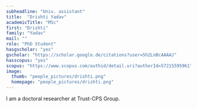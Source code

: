 ```yaml
---
subheadline: "Univ. assistant"
title:  "Drishti Yadav"
academicTitle: "MSc"
first: "Drishti"
family: "Yadav"
mail: ""
role: "PhD Student"
hasgscholar: "yes"
gscholar: "https://scholar.google.de/citations?user=5h2LnBcAAAAJ"
hasscopus: "yes"
scopus: "https://www.scopus.com/authid/detail.uri?authorId=57215595961"
image:
  thumb: "people_pictures/drishti.png"
  homepage: "people_pictures/drishti.png"
---
```


<!--more-->

I am a doctoral researcher at Trust-CPS Group.
